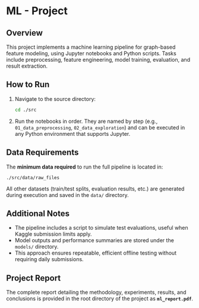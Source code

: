
# ML - Project

## Overview

This project implements a machine learning pipeline for graph-based feature modeling, using Jupyter notebooks and Python scripts. Tasks include preprocessing, feature engineering, model training, evaluation, and result extraction.

## How to Run

1. Navigate to the source directory:

   ```bash
   cd ./src
   ```
2. Run the notebooks in order. They are named by step (e.g., `01_data_preprocessing`, `02_data_exploration`) and can be executed in any Python environment that supports Jupyter.

## Data Requirements

The **minimum data required** to run the full pipeline is located in:

```
./src/data/raw_files
```

All other datasets (train/test splits, evaluation results, etc.) are generated during execution and saved in the `data/` directory.

## Additional Notes

* The pipeline includes a script to simulate test evaluations, useful when Kaggle submission limits apply.
* Model outputs and performance summaries are stored under the `models/` directory.
* This approach ensures repeatable, efficient offline testing without requiring daily submissions.


## Project Report

The complete report detailing the methodology, experiments, results, and conclusions is provided in the root directory of the project as **`ml_report.pdf`**.
